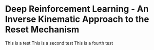 # Deep Reinforcement Learning - An Inverse Kinematic Approach to the Reset Mechanism
This is a test
This is a second test
This is a fourth test
